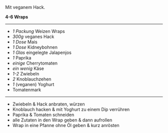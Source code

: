 Mit veganem Hack.

**4-6 Wraps**

---

- *1 Packung* Weizen Wraps
- *300g* veganes Hack
- *1 Dose* Mais
- *1 Dose* Kidneybohnen
- *1 Glas* eingelegte Jalapenjos
- *1* Paprika
- *einige* Cherrytomaten
- *ein wenig* Käse
- *1-2* Zwiebeln
- *2* Knoblauchzehen
- *1* (veganen) Yoghurt
- Tomatenmark

---

- Zwiebeln & Hack anbraten, würzen
- Knoblauch hacken & mit Yoghurt zu einem Dip verrühren
- Paprika & Tomaten schneiden
- alle Zutaten in den Wrap geben & dann aufrollen
- Wrap in eine Pfanne ohne Öl geben & kurz anrösten
